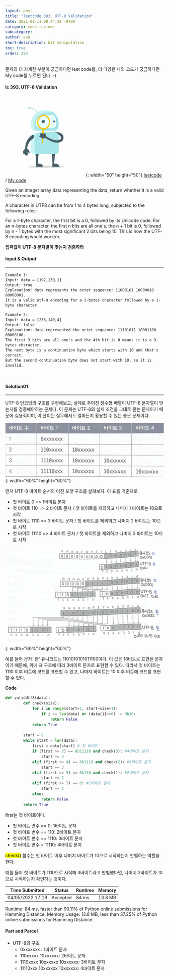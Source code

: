 ```yaml
---
layout: post
title: "leetcode 393. UTF-8 Validation"
date: 2021-01-11 08:44:38 -0400
category: code-reviews
subcategory: 
author: eun
short-description: bit manipulation
toc: true
order: 393
---
```


문제의 더 자세한 부분이 궁금하다면 leet code를, 더 다양한 나의 코드가 궁금하다면 My code를 누르면 된다 :-)

#### lc 393. UTF-8 Validation

![Image Alt 텍스트](/assets/link.png){: width="50" height="50"} <a href="https://leetcode.com/problems/utf-8-validation/">leetcode</a>  /  <a href="https://github.com/JJungEEun/CodingTest/blob/main/interviews/chap19_%EB%B9%84%ED%8A%B8%EC%A1%B0%EC%9E%91/chap19_73_UTF-8%20%EA%B2%80%EC%A6%9D.ipynb" id="mycode1">  My code</a>

Given an integer array data representing the data, return whether it is a valid UTF-8 encoding.

A character in UTF8 can be from 1 to 4 bytes long, subjected to the following rules:

For a 1-byte character, the first bit is a 0, followed by its Unicode code.
For an n-bytes character, the first n bits are all one's, the n + 1 bit is 0, followed by n - 1 bytes with the most significant 2 bits being 10.
This is how the UTF-8 encoding would work:m.

**입력값이 UTF-8 문자열이 맞는지 검증하라**

#### Input & Output
---
``` 
Example 1:
Input: data = [197,130,1]
Output: true
Explanation: data represents the octet sequence: 11000101 10000010 00000001.
It is a valid utf-8 encoding for a 2-bytes character followed by a 1-byte character.
```
``` 
Example 2:
Input: data = [235,140,4]
Output: false
Explanation: data represented the octet sequence: 11101011 10001100 00000100.
The first 3 bits are all one's and the 4th bit is 0 means it is a 3-bytes character.
The next byte is a continuation byte which starts with 10 and that's correct.
But the second continuation byte does not start with 10, so it is invalid.
```

<br>

#### Solution01
---
UTF-8 인코딩의 구조를 구현해보고, 실제로 주어진 정수형 배열이 UTF-8 문자열이 맞는지를 검증해야하는 문제다. 이 문제는 UTF-8의 실제 조건을 그대로 묻는 문제이기 때문에 실용적이며, 이 풀이는 실무에서도 얼마든지 활용할 수 있는 좋은 문제이다. 

![Image Alt 텍스트](/assets/images/utf-8.png){: width="60%" height="60%"}

먼저 UTF-8 바이트 순서의 이진 포맷 구조를 살펴보자. 이 표를 기준으로
- 첫 바이트 0 => 1바이트 문자
- 첫 바이트 110 => 2 바이트 문자 / 첫 바이트를 제외하고 나머지 1 바이트는 10으로 시작
- 첫 바이트 1110 => 3 바이트 문자 / 첫 바이트를 제외하고 나머지 2 바이트는 10으로 시작
- 첫 바이트 11110 => 4 바이트 문자 / 첫 바이트를 제외하고 나머지 3 바이트는 10으로 시작

![Image Alt 텍스트](/assets/images/utf-8_1.png){: width="60%" height="60%"}

예를 들어 문자 '한' 유니코드는 1101010101011100이다. 이 값은 16비트로 표현된 문자이기 때문에, 위에 표 구조에 따라 3바이트 문자로 표현할 수 있다. 따라서 첫 바이트는 1110 이후 비트에 코드를 표현할 수 있고, 나머지 바이트는 10 이후 비트에 코드를 표현할 수 있다.

**Code**
```python
def validUtf8(data):
        def check(size):
            for i in range(start+1, start+size+1):
                if i >= len(data) or (data[i]>>6) != 0b10:
                    return False
            return True
        
        start = 0
        while start < len(data):
            first = data[start] # 첫 바이트
            if (first >> 3) == 0b11110 and check(3): #4바이트 문자
                start += 4
            elif (first >> 4) == 0b1110 and check(2): #3바이트 문자
                start += 3
            elif (first >> 5) == 0b110 and check(1): #2바이트 문자
                start += 2
            elif (first >> 7) == 0: #1바이트 문자
                start += 1
            else:
                return False
        return True
```

first는 첫 바이트이다. 
- 첫 바이트 변수 == 0: 1바이트 문자 
- 첫 바이트 변수 == 110: 2바이트 문자
- 첫 바이트 변수 == 1110: 3바이트 문자
- 첫 바이트 변수 = 11110: 4바이트 문자

<mark>check()</mark> 함수는 첫 바이트 이후 나머지 바이트가 10으로 시작하는지 판별하는 역할을 한다. 

예를 들어 첫 바이트가 1110으로 시작해 3바이트라고 판별했다면, 나머지 2바이트가 10으로 시작하는지 확인하는 것이다.

Time Submitted | Status | Runtime | Memory
---|---|---|---|
04/05/2022 17:19|Accepted|84 ms|13.8 MB

Runtime: 84 ms, faster than 90.11% of Python online submissions for Hamming Distance. Memory Usage: 13.8 MB, less than 37.25% of Python online submissions for Hamming Distance.

#### Part and Parcel
- UTF-8의 구조
    + 0xxxxxxx : 1바이트 문자
    + 110xxxxx 10xxxxxx: 2바이트 문자
    + 1110xxxx 10xxxxxx 10xxxxxx: 3바이트 문자
    + 11110xxx 10xxxxxx 10xxxxxx: 4바이트 문자